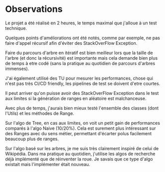 # Observations

Le projet a été réalisé en 2 heures, le temps maximal que j'alloue à un test technique. 

Quelques points d'améliorations ont été notés, comme par exemple, ne pas faire d'appel récursif afin d'éviter des StackOverFlow Exception. 

Faire du parcours d'arbre en itératif est bien meilleur lors que la taille de l'arbre (et donc la récursivité) est importante mais cela demande bien plus de temps à etre codé (sans la pratique au quotidien de parcours d'arbres immenses).

J'ai également utilisé des TU pour mesurer les performances, chose qui n'est pas très CI/CD friendly, les pipelines de test se doivent d'etre courtes. 

Il peut arriver qu'on puisse avoir des StackOverFlow Exception dans le test aux limites si la génération de ranges en aléatoire est malchanceuse.

Avec plus de temps, j'aurais bien mieux testé l'ensemble des classes (dont l'Utils) et les méthodes de Range.

Sur l'algo de Tree, en cas aux limites, on voit un petit gain de performances comparés à l'algo Naive (10/20%). 
Cela est surement plus intéressant sur des Ranges avec du sens métier, permettant d'écarter polus facilement beaucoup plus de ranges. 

Sur l'algo basé sur les arbres, je me suis très clairement inspiré de celui de Wikipédia.
Dans ma pratique au quotidien, j'utilise les algos de recherche déjà implémenté que de réinventer la roue. 
Je savais que ce type d'algo existait mais l'implémenter était nouveau.

